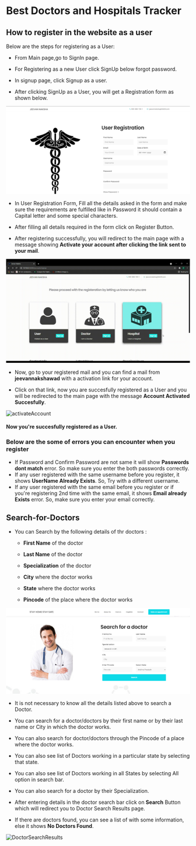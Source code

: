 # Best Doctors and Hospitals Tracker

## **How to register in the website as a user**

Below are the steps for registering as a User:

* From Main page,go to SignIn page.

* For Registering as a new User click SignUp below forgot password.

* In signup page, click Signup as a user.

* After clicking SignUp as a User, you will get a Registration form as shown below.

![UserRegForm](images/user_form.png)

* In User Registration Form, Fill all the details asked in the form and make sure the requirements are fulfilled like in Password it should contain a Capital letter and some special characters.

* After filling all details required in the form click on Register Button.

* After registering successfully, you will redirect to the main page with a message showing **Activate your account after clicking the link sent to your mail**.

![UserRegistration](images/user_reg.gif)

* Now, go to your registered mail and you can find a mail from **jeevannakshawad** with a activation link for your account.

* Click on that link, now you are succesfully registered as a User and you will be redirected to the main page with the message **Account Activated Succesfully**.

![activateAccount](images/activate_account.gif)

#### **Now you're succesfully registered as a User.**

### **Below are the some of errors you can encounter when you register**
* If Password and Confirm Password are not same it will show **Passwords dont match** error. So make sure you enter the both passwords correctly.
* If any user registered with the same username before you register, it shows **UserName Already Exists**. So, Try with a different username.
* If any user registered with the same email before you register or if you're registering 2nd time with the same email, it shows **Email already Exists** error. So, make sure you enter your email correctly.


## **Search-for-Doctors**

* You can Search by the following details of thr doctors :

  - **First Name** of the doctor

  - **Last Name** of the doctor

  - **Specialization** of the doctor

  - **City** where the doctor works

  - **State** where the doctor works 

  - **Pincode** of the place where the doctor works
  
![DoctorSearch](images/doctor_search_bar.png)

* It is not necessary to know all the details listed above to search a Doctor.

* You can search for a doctor/doctors by their first name or by their last name or City in which the doctor works.

* You can also search for doctor/doctors through the Pincode of a place where the doctor works.

* You can also see list of Doctors working in a particular state by selecting that state.

* You can also see list of Doctors working in all States by selecting All option in search bar.

* You can also search for a doctor by their Specialization.

* After entering details in the doctor search bar click on **Search** Button which will redirect you to Doctor Search Results page.

* If there are doctors found, you can see a list of with some information, else it shows **No Doctors Found**.

![DoctorSearchResults](images/doc-search.png)
















